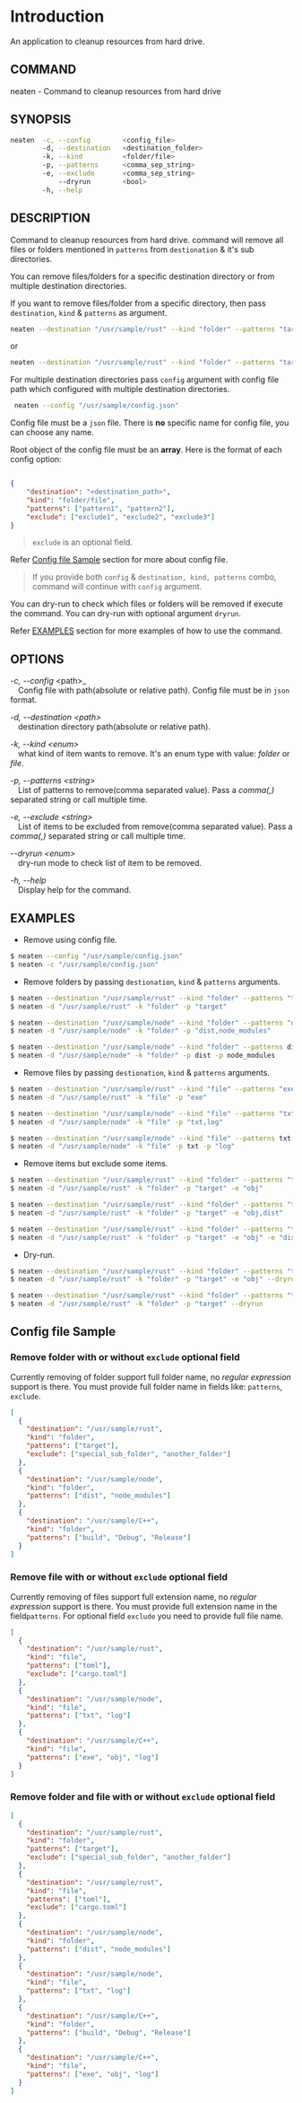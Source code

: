 # Introduction

An application to cleanup resources from hard drive.

## COMMAND

neaten - Command to cleanup resources from hard drive

## SYNOPSIS

```sh
neaten  -c, --config        <config_file>
        -d, --destination   <destination_folder>
        -k, --kind          <folder/file>
        -p, --patterns      <comma_sep_string>
        -e, --exclude       <comma_sep_string>
            --dryrun        <bool>
        -h, --help
```

## DESCRIPTION

Command to cleanup resources from hard drive. command will remove all files or folders mentioned in `patterns` from `destionation` & it's sub directories.

You can remove files/folders for a specific destination directory or from multiple destination directories.

If you want to remove files/folder from a specific directory, then pass `destination`, `kind` & `patterns` as argument.

```sh
neaten --destination "/usr/sample/rust" --kind "folder" --patterns "target,dist"
```

or

```sh
neaten --destination "/usr/sample/rust" --kind "folder" --patterns "target" --patterns "dist"
```

For multiple destination directories pass `config` argument with config file path which configured with multiple destination directories.

```sh
 neaten --config "/usr/sample/config.json"
```

Config file must be a `json` file. There is **no** specific name for config file, you can choose any name.

Root object of the config file must be an **array**. Here is the format of each config option:

```json

{
    "destination": "<destination_path>",
    "kind": "folder/file",
    "patterns": ["pattern1", "pattern2"],
    "exclude": ["exclude1", "exclude2", "exclude3"]
}

```

> `exclude` is an optional field.

Refer [Config file Sample](#config-file-sample) section for more about config file.

> If you provide both `config` & `destination, kind, patterns` combo, command will continue with `config` argument.

You can dry-run to check which files or folders will be removed if execute the command. You can dry-run with optional argument `dryrun`.

Refer [EXAMPLES](#examples) section for more examples of how to use the command.

## OPTIONS

_-c, --config_ \<path>_ \
&emsp;Config file with path(absolute or relative path). Config file must be in `json` format.

_-d, --destination \<path>_ \
&emsp;destination directory path(absolute or relative path).

_-k, --kind \<enum>_ \
&emsp;what kind of item wants to remove. It's an enum type with value: _folder_ or _file_.

_-p, --patterns \<string>_ \
&emsp;List of patterns to remove(comma separated value). Pass a _comma(,)_ separated string or call multiple time.

_-e, --exclude \<string>_ \
&emsp;List of items to be excluded from remove(comma separated value). Pass a _comma(,)_ separated string or call multiple time.

_--dryrun \<enum>_ \
&emsp;dry-run mode to check list of item to be removed.

_-h, --help_ \
&emsp;Display help for the command.

## EXAMPLES

- Remove using config file.

```sh
$ neaten --config "/usr/sample/config.json"
$ neaten -c "/usr/sample/config.json"
```

- Remove folders by passing `destionation`, `kind` & `patterns` arguments.

```sh
$ neaten --destination "/usr/sample/rust" --kind "folder" --patterns "target"
$ neaten -d "/usr/sample/rust" -k "folder" -p "target"

$ neaten --destination "/usr/sample/node" --kind "folder" --patterns "dist,node_modules"
$ neaten -d "/usr/sample/node" -k "folder" -p "dist,node_modules"

$ neaten --destination "/usr/sample/node" --kind "folder" --patterns dist --patterns node_modules
$ neaten -d "/usr/sample/node" -k "folder" -p dist -p node_modules
```

- Remove files by passing `destionation`, `kind` & `patterns` arguments.

```sh
$ neaten --destination "/usr/sample/rust" --kind "file" --patterns "exe"
$ neaten -d "/usr/sample/rust" -k "file" -p "exe"

$ neaten --destination "/usr/sample/node" --kind "file" --patterns "txt,log"
$ neaten -d "/usr/sample/node" -k "file" -p "txt,log"

$ neaten --destination "/usr/sample/node" --kind "file" --patterns txt --patterns "log"
$ neaten -d "/usr/sample/node" -k "file" -p txt -p "log"
```

- Remove items but exclude some items.

```sh
$ neaten --destination "/usr/sample/rust" --kind "folder" --patterns "target" --exclude "obj"
$ neaten -d "/usr/sample/rust" -k "folder" -p "target" -e "obj"

$ neaten --destination "/usr/sample/rust" --kind "folder" --patterns "target" --exclude "obj,dist"
$ neaten -d "/usr/sample/rust" -k "folder" -p "target" -e "obj,dist"

$ neaten --destination "/usr/sample/rust" --kind "folder" --patterns "target" --exclude "obj" --exclude "dist"
$ neaten -d "/usr/sample/rust" -k "folder" -p "target" -e "obj" -e "dist"
```

- Dry-run.

```sh
$ neaten --destination "/usr/sample/rust" --kind "folder" --patterns "target" --exclude "obj" --dryrun
$ neaten -d "/usr/sample/rust" -k "folder" -p "target" -e "obj" --dryrun

$ neaten --destination "/usr/sample/rust" --kind "folder" --patterns "target" --dryrun
$ neaten -d "/usr/sample/rust" -k "folder" -p "target" --dryrun
```

## Config file Sample

### Remove folder with or without `exclude` optional field

Currently removing of folder support full folder name, no _regular expression_ support is there. You must provide full folder name in fields like: `patterns`, `exclude`.

```json
[
  {
    "destination": "/usr/sample/rust",
    "kind": "folder",
    "patterns": ["target"],
    "exclude": ["special_sub_folder", "another_folder"]
  },
  {
    "destination": "/usr/sample/node",
    "kind": "folder",
    "patterns": ["dist", "node_modules"]
  },
  {
    "destination": "/usr/sample/C++",
    "kind": "folder",
    "patterns": ["build", "Debug", "Release"]
  }
]
```

### Remove file with or without `exclude` optional field

Currently removing of files support full extension name, no _regular expression_ support is there. You must provide full extension name in the field`patterns`. For optional field `exclude` you need to provide full file name.

```json
[
  {
    "destination": "/usr/sample/rust",
    "kind": "file",
    "patterns": ["toml"],
    "exclude": ["cargo.toml"]
  },
  {
    "destination": "/usr/sample/node",
    "kind": "file",
    "patterns": ["txt", "log"]
  },
  {
    "destination": "/usr/sample/C++",
    "kind": "file",
    "patterns": ["exe", "obj", "log"]
  }
]
```

### Remove folder and file with or without `exclude` optional field

```json
[
  {
    "destination": "/usr/sample/rust",
    "kind": "folder",
    "patterns": ["target"],
    "exclude": ["special_sub_folder", "another_folder"]
  },
  {
    "destination": "/usr/sample/rust",
    "kind": "file",
    "patterns": ["toml"],
    "exclude": ["cargo.toml"]
  },
  {
    "destination": "/usr/sample/node",
    "kind": "folder",
    "patterns": ["dist", "node_modules"]
  },
  {
    "destination": "/usr/sample/node",
    "kind": "file",
    "patterns": ["txt", "log"]
  },
  {
    "destination": "/usr/sample/C++",
    "kind": "folder",
    "patterns": ["build", "Debug", "Release"]
  },
  {
    "destination": "/usr/sample/C++",
    "kind": "file",
    "patterns": ["exe", "obj", "log"]
  }
]
```
